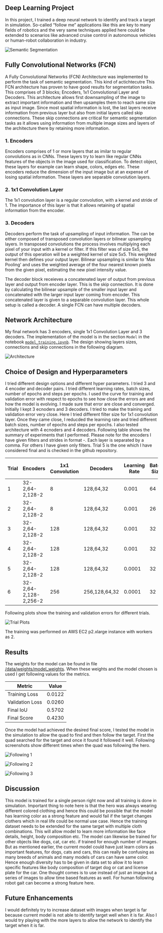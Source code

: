 ## Deep Learning Project ##

In this project, I trained a deep neural network to identify and track a target in simulation. So-called “follow me” applications like this are key to many fields of robotics and the very same techniques applied here could be extended to scenarios like advanced cruise control in autonomous vehicles or human-robot collaboration in industry.

[image_0]: ./images/SemanticSegmentation.JPG
![Semantic Segmentation][image_0] 

## Fully Convolutional Networks (FCN) ##
A Fully Convolutional Networks (FCN) Architecture was implemented to perform the task of semantic segmentation. This kind of actichtecutre  This FCN architecture has proven to have good results for segmentation tasks. 
This comprises of 3 blocks; Encoders, 1x1 Convolutional Layer and Decoders. This architecture allows first downsampling of the image to extract important information and then upsamples them to reach same size as input image. Since
most spatial information is lost, the last layers receive information from previous layer but also from initial layers called skip connections. These skip connections are critical for semantic segmentation tasks as 
it allows using information from multiple image sizes and layers of the architecture there by retaining more information.

### 1. Encoders
Encoders comprises of 1 or more layers that as imilar to regular convolutions as in CNNs. These layers try to learn like regular CNNs features of the objects in the image used for classification. To detect object, these layers for example can learn shape, colors, edges etc.
These encoders reduce the dimension of the input image but at an expense of losing spatial information. These layers are separable convolution layers.

### 2. 1x1 Convolution Layer
The 1x1 convolution layer is a regular convolution, with a kernel and stride of 1. The importance of this layer is that it allows retaining of spatial information from the encoder. 

### 3. Decoders
Decoders perform the task of upsampling of input information. The can be either composed of transposed convolution layers or bilinear upsampling layers. In transposed convolutions the process 
involves multiplying each pixel of your input with a kernel or filter. If this filter was of size 5x5, the output of this operation will be a weighted kernel of size 5x5. This weighted kernel then defines your output layer. Bilinear upsampling is similar to 'Max Pooling' and uses the weighted average of the four nearest known pixels from the given pixel, estimating the new pixel intensity value. 

The decoder block receieves a concatenated layer of output from previous layer and output from encoder layer. This is the skip connection. It is done by calculating the  bilinear upsample of the smaller input layer 
and concatenated with the larger input layer coming from encoder. This concatenated layer is given to a separable convolution layer. This whole setup is called a decoder. A single FCN can have multiple decoders.


## Network Architecture ##
My final network has 3 encoders, single 1x1 Convolution Layer and 3 decoders. The implementation of the model is in the section `Model` in the notebook [`model_training.ipynb`](./code/model_training.ipynb). The design showing layers sizes, connections and skip connections in the following diagram.

[image_1]: ./images/Architecture.JPG
![Architecture][image_1] 

## Choice of Design and Hyperparameters ##
I tried different design options and different hyper parameters. I tried 3 and 4 encoder and decoder pairs. I tried different learning rates, batch sizes, number of epochs and steps per epochs. I used the curve for training and validation error with respect to epochs to see how close the errors are and how the model is evolving. I made sure that error are close and converged.
Initially I kept 3 ecnoders and 3 decoders. I tried to make the training and validation error very close. Here I tried different filter size for 1x1 convolution layer. Once they came close, I reducded the learning rate and tried different batch sizes, number of epochs and steps per epochs.
I also tested architecture with 4 ecnoders and 4 decoders.  Following table shows the summary of experiments that I performed. Please note for the encoders I have given filters and strides in format <filters>-<strides>. Each layer is separated by a comma. 
For others I have given only filters. Trial 5 is the one which I have considered final and is checked in the github repository.

|Trial| Encoders| 1x1 Convolution|Decoders|Learning Rate| Batch Size  | Num Epochs | Steps Per Epoch | Validation Steps |
|-----|---------|----------------| -------|-------------|-------------|------------|-----------------|------------------|
|1|32-2,64-2,128-2| 8| 128,64,32 |0.001|64|25|65|50|
|2|32-2,64-2,128-2| 8| 128,64,32 |0.001|26|30|150|50|
|3|32-2,64-2,128-2|128| 128,64,32 |0.001|32|20|150|50|
|4|32-2,64-2,128-2|128| 128,64,32 |0.001|32|40|150|50|
|5|32-2,64-2,128-2|128| 128,64,32 |0.0001|32|40|150|50|
|6|32-2,64-2,128-2,256-2|256| 256,128,64,32 |0.0001|32|80|150|50|

Following plots show the training and validation errors for different trials.

[image_2]: ./images/TrialPlots.JPG
![Trial Plots][image_2] 

The training was performed on AWS EC2 p2.xlarge instance with workers as 2.

## Results ## 
The weights for the model can be found in file [/data/weights/model_weights](./data/weights/model_weights). When these weights and the model chosen is used I get following values for the metrics.

|Metric|Value|
|------|-----|
|Training Loss| 0.0122|
|Validation Loss| 0.0260|
|Final IoU| 0.5702|
|Final Score| 0.4230|

Once the model had achieved the desired final score, I tested the model in the simulation to allow the quad to find and then follow the target. First the quad searched for the target and once it found it followed it well. Following screenshots show different times when the quad was following the hero.

[image_3]: ./images/Follow1.png
![Following 1][image_3] 

[image_4]: ./images/Follow2.png 
![Following 2][image_4]

[image_5]:  ./images/Follow3.png 
![Following 3][image_5]  


## Discussion ##
This model is trained for a single person right now and all training is done in simulation. Important thing to note here is that the hero was always wearing different colored clothing and hence this could be possible that 
the model has learning color as a strong feature and would fail if the target changes clothers which in real life could be normal use case. Hence the training dataset needs to be extended for the same target with multiple cloth 
combinations. This will allow model to learn more information like face details, height, body composition etc. The model can likewise be trained for other objects like dogs, cat, car etc. if trained for enough number of images. But as mentioned earlier, 
the current model could have just learn colors as important features, for dogs, cats and cars, this can really be confusing as many breeds of animals and many models of cars can have same color. Hence enough diversity has to be given 
in data set to allow it to learn specific features like body composition of target dog or cat and license plate for the car. One thought comes is to use instead of just an image but a series of images to allow time based features as well. For human following
robot gait can become a strong feature here.

## Future Enhancements ##  
I would definitely try to increase dataset with images when target is far because current model is not able to identify target well when it is far. Also I would try playing with the more layers to allow the network to identify the target when it is far.
  
